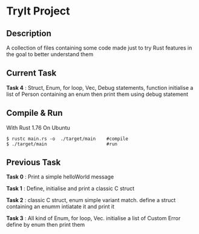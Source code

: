 # TryIt Project
## Description
A collection of files containing some code made just to try Rust features in the goal to better understand them

## Current Task 
**Task 4** :  Struct, Enum, for loop, Vec, Debug statements, function
initialise a list of Person  containing an enum then print them using debug statement


## Compile & Run
With Rust 1.76 On Ubuntu

    $ rustc main.rs -o  ./target/main    #compile
    $ ./target/main                      #run

## Previous Task 
**Task 0** : Print a simple helloWorld message

**Task 1** : Define, initialise and print a classic C struct

**Task 2** : classic C struct, enum simple variant match.
define a struct containing an enumm intiatate it and print it 

**Task 3** : All kind of Enum, for loop, Vec.
initialise a list of Custom Error define by enum then print them
